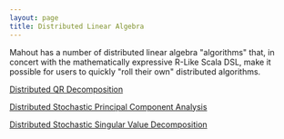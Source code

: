 ```yaml
---
layout: page
title: Distributed Linear Algebra
---
```


Mahout has a number of distributed linear algebra "algorithms" that, in concert with the mathematically expressive R-Like Scala DSL, make it possible for users to quickly "roll their own" distributed algorithms.
 
[Distributed QR Decomposition](d-qr.html)

[Distributed Stochastic Principal Component Analysis](d-spca.html)

[Distributed Stochastic Singular Value Decomposition](d-ssvd.html)


